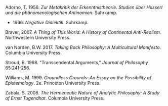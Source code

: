 Adorno, T. 1956. *Zur Metakritik der Erkenntnistheorie. Studien über Husserl und die phänomenologischen Antinomien*. Suhrkamp.
* 1966\. *Negative Dialektik*. Suhrkamp.

Braver, 2007. *A Thing of This World: A History of Continental Anti-Realism*. Northwestern University Press.

van Norden, B.W. 2017. *Taking Back Philosophy: A Multicultural Manifesto*. Columbia University Press.

Stroud, B. 1968. "Transcendental Arguments," *Journal of Philosophy* 65:241-256.

Williams, M. 1999. *Groundless Grounds: An Essay on the Possibility of Epistemology*. 2e. Princeton University Press.

Zabala, S. 2008. *The Hermeneutic Nature of Analytic Philosophy: A Study of Ernst Tugendhat*. Columbia University Press.
